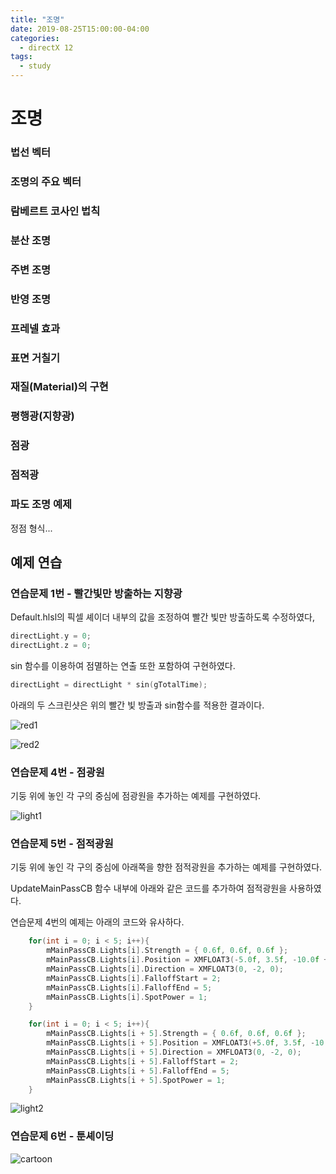 ```yaml
---
title: "조명"
date: 2019-08-25T15:00:00-04:00
categories:
  - directX 12
tags:
  - study
---
```


# 조명

### 법선 벡터

### 조명의 주요 벡터

### 람베르트 코사인 법칙

### 분산 조명

### 주변 조명

### 반영 조명

### 프레넬 효과

### 표면 거칠기

### 재질(Material)의 구현

### 평행광(지향광)

### 점광

### 점적광

### 파도 조명 예제
정점 형식...

## 예제 연습

### 연습문제 1번 - 빨간빛만 방출하는 지향광
Default.hlsl의 픽셀 셰이더 내부의 값을 조정하여 빨간 빛만 방출하도록 수정하였다,

```c++
directLight.y = 0;
directLight.z = 0;
```

sin 함수를 이용하여 점멸하는 연출 또한 포함하여 구현하였다.
 ```c++
 directLight = directLight * sin(gTotalTime);
 ```
 
아래의 두 스크린샷은 위의 빨간 빛 방출과 sin함수를 적용한 결과이다.
 
![red1](/assets/images/2019-08-25_01.jpg)

![red2](/assets/images/2019-08-25_02.jpg)

### 연습문제 4번 - 점광원 
기둥 위에 놓인 각 구의 중심에 점광원을 추가하는 예제를 구현하였다.

![light1](/assets/images/2019-08-25_03.jpg)

### 연습문제 5번 - 점적광원
기둥 위에 놓인 각 구의 중심에 아래쪽을 향한 점적광원을 추가하는 예제를 구현하였다.

UpdateMainPassCB 함수 내부에 아래와 같은 코드를 추가하여 점적광원을 사용하였다.

연습문제 4번의 예제는 아래의 코드와 유사하다.

```c++
	for(int i = 0; i < 5; i++){
		mMainPassCB.Lights[i].Strength = { 0.6f, 0.6f, 0.6f };
		mMainPassCB.Lights[i].Position = XMFLOAT3(-5.0f, 3.5f, -10.0f + i * 5.0f);
		mMainPassCB.Lights[i].Direction = XMFLOAT3(0, -2, 0);
		mMainPassCB.Lights[i].FalloffStart = 2;
		mMainPassCB.Lights[i].FalloffEnd = 5;
		mMainPassCB.Lights[i].SpotPower = 1;
	}

	for(int i = 0; i < 5; i++){
		mMainPassCB.Lights[i + 5].Strength = { 0.6f, 0.6f, 0.6f };
		mMainPassCB.Lights[i + 5].Position = XMFLOAT3(+5.0f, 3.5f, -10.0f + i * 5.0f);
		mMainPassCB.Lights[i + 5].Direction = XMFLOAT3(0, -2, 0);
		mMainPassCB.Lights[i + 5].FalloffStart = 2;
		mMainPassCB.Lights[i + 5].FalloffEnd = 5;
		mMainPassCB.Lights[i + 5].SpotPower = 1;
	}
```

![light2](/assets/images/2019-08-25_04.jpg)

### 연습문제 6번 - 툰셰이딩

![cartoon](/assets/images/2019-08-25_05.jpg)
